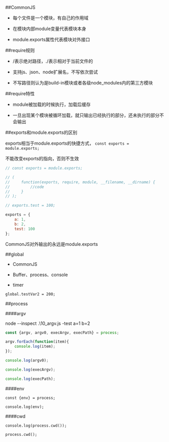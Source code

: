 ##CommonJS

- 每个文件是一个模块，有自己的作用域

- 在模块内部module变量代表模块本身

- module.exports属性代表模块对外接口



##require规则

- /表示绝对路径，./表示相对于当前文件的

- 支持js、json、node扩展名，不写依次尝试

- 不写路径则认为是build-in模块或者各级node_modules内的第三方模块



##require特性

- module被加载的时候执行，加载后缓存

- 一旦出现某个模块被循环加载，就只输出已经执行的部分，还未执行的部分不会输出




##exports和module.exports的区别

exports相当于module.exports的快捷方式， `const exports = module.exports;`

不能改变exports的指向，否则不生效

```js
// const exports = module.exports;

// (
//     function(exports, require, module, __filename, __dirname) {
//         //code
//     }
// );

// exports.test = 100;

exports = {
    a: 1,
    b: 2,
    test: 100
}; 
```

CommonJS对外输出的永远是module.exports




##global

- CommonJS

- Buffer、process、console

- timer

`global.testVar2 = 200;`




##process

####argv

node --inspect .\10_argv.js -test a=1 b=2

```js
const {argv, argv0, execArgv, execPath} = process;

argv.forEach(function(item){
    console.log(item);
});

console.log(argv0);

console.log(execArgv);

console.log(execPath);
```

####env

```
const {env} = process;

console.log(env);
```

####cwd

```
console.log(process.cwd());

process.cwd();
```


